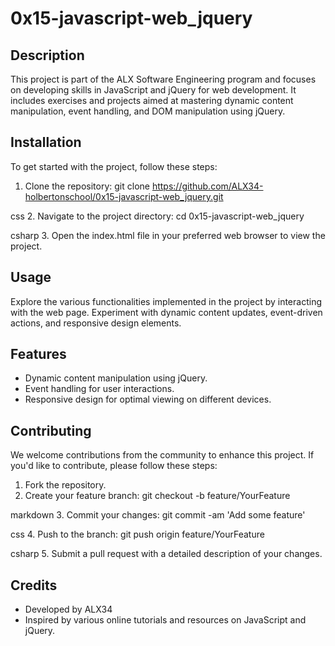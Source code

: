 # 0x15-javascript-web_jquery

## Description
This project is part of the ALX Software Engineering program and focuses on developing skills in JavaScript and jQuery for web development. It includes exercises and projects aimed at mastering dynamic content manipulation, event handling, and DOM manipulation using jQuery.

## Installation
To get started with the project, follow these steps:
1. Clone the repository:
git clone https://github.com/ALX34-holbertonschool/0x15-javascript-web_jquery.git

css
2. Navigate to the project directory:
cd 0x15-javascript-web_jquery

csharp
3. Open the index.html file in your preferred web browser to view the project.

## Usage
Explore the various functionalities implemented in the project by interacting with the web page. Experiment with dynamic content updates, event-driven actions, and responsive design elements.

## Features
- Dynamic content manipulation using jQuery.
- Event handling for user interactions.
- Responsive design for optimal viewing on different devices.

## Contributing
We welcome contributions from the community to enhance this project. If you'd like to contribute, please follow these steps:
1. Fork the repository.
2. Create your feature branch:
git checkout -b feature/YourFeature

markdown
3. Commit your changes:
git commit -am 'Add some feature'

css
4. Push to the branch:
git push origin feature/YourFeature

csharp
5. Submit a pull request with a detailed description of your changes.

## Credits
- Developed by ALX34
- Inspired by various online tutorials and resources on JavaScript and jQuery.

